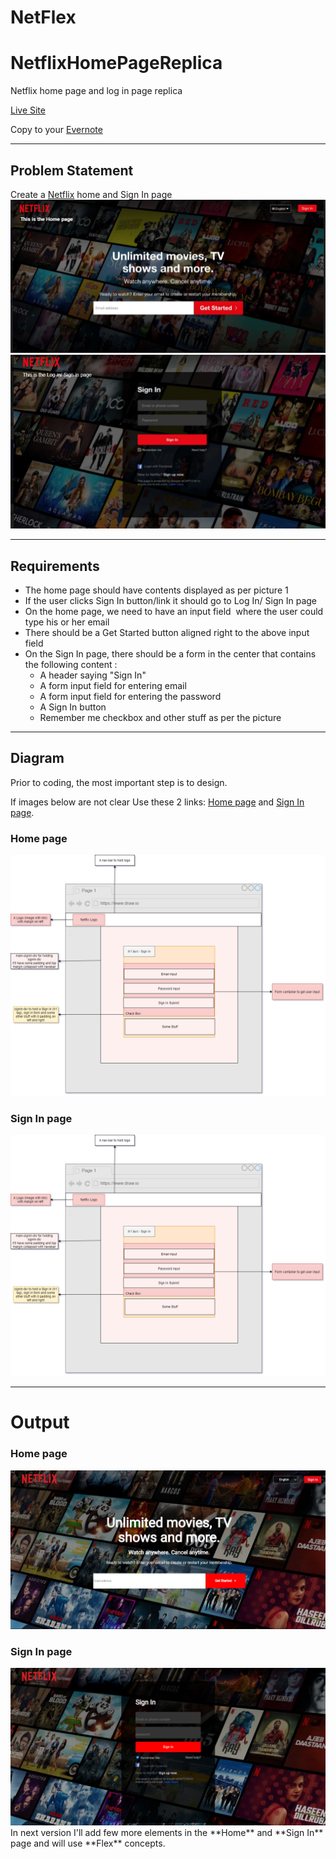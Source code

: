 # NetFlex
# NetflixHomePageReplica

Netflix home page and log in page replica

[Live Site](https://justkishore.github.io/NetFlex/)

Copy to your [Evernote](https://www.evernote.com/shard/s433/sh/8596f4a9-6def-8a8c-d4bc-81b30533ac4e/4baeb2f30ed3876e11b41ca96b15f3bc)

---
## Problem Statement

Create a [Netflix](https://www.netflix.com/in/) home and Sign In page
![Netflix Home page](assets/images/readme-images/readme-img1.png)
![Netflix Sign In page](assets/images/readme-images/readme-img2.png)

---

## Requirements

- The home page should have contents displayed as per picture 1
- If the user clicks Sign In button/link it should go to Log In/ Sign In page
- On the home page, we need to have an input field  where the user could type his or her email
- There should be a Get Started button aligned right to the above input field 
- On the Sign In page, there should be a form in the center that contains the following content :
	- A header saying "Sign In"
	- A form input field for entering email
	- A form input field for entering the password
	- A Sign In button
	- Remember me checkbox and other stuff as per the picture

---

## Diagram

Prior to coding, the most important step is to design.

If images below are not clear Use these 2 links: [Home page](https://drive.google.com/file/d/1HzONglhHJoLIkjrhB0x3bWR7Sg5NjVkA/view?usp=sharing) and [Sign In page](https://drive.google.com/file/d/1ZIlXwTMbUpG8AedCiOc0J5Nt7M2jkiUB/view?usp=sharing).
### Home page 
<img src="assets/images/readme-images/Netflix-flow-sigin.png" alt="Netflix Home page draw.io" >

### Sign In page
<img src="assets/images/readme-images/Netflix-flow-sigin.png" alt="Netflix Sign In page draw.io" >

---

# Output

### Home page

<img src="assets/images/readme-images/home%20out%20put.png" alt="Netflix Home page output">

### Sign In page

<img src="assets/images/readme-images/sign%20in%20output.png" alt="Netflix Sign In page output">
In next version I'll add few more elements in the **Home** and **Sign In** page and will use **Flex** concepts.
